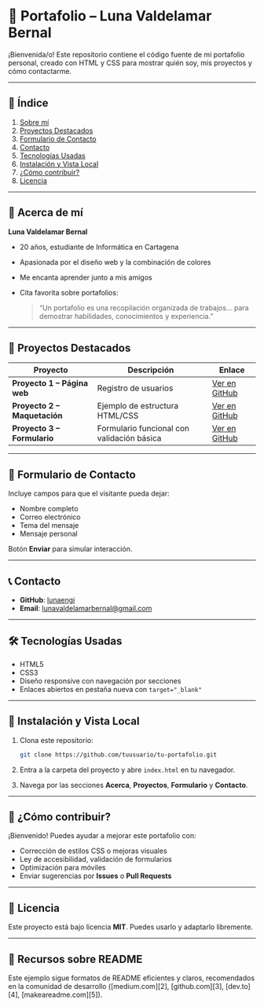 # 🌙 Portafolio – Luna Valdelamar Bernal

¡Bienvenida/o! Este repositorio contiene el código fuente de mi portafolio personal, creado con HTML y CSS para mostrar quién soy, mis proyectos y cómo contactarme.

---

## 📌 Índice

1. [Sobre mí](#acerca)
2. [Proyectos Destacados](#proyectos)
3. [Formulario de Contacto](#formulario)
4. [Contacto](#contacto)
5. [Tecnologías Usadas](#tecnologías-usadas)
6. [Instalación y Vista Local](#instalación)
7. [¿Cómo contribuir?](#contribuir)
8. [Licencia](#licencia)

---

## 🧭 Acerca de mí <a name="acerca"></a>

**Luna Valdelamar Bernal**

* 20 años, estudiante de Informática en Cartagena
* Apasionada por el diseño web y la combinación de colores
* Me encanta aprender junto a mis amigos
* Cita favorita sobre portafolios:

  > “Un portafolio es una recopilación organizada de trabajos… para demostrar habilidades, conocimientos y experiencia.”

---

## 📁 Proyectos Destacados <a name="proyectos"></a>

| Proyecto                     | Descripción                                | Enlace                                                            |
| ---------------------------- | ------------------------------------------ | ----------------------------------------------------------------- |
| **Proyecto 1 – Página web**  | Registro de usuarios                       | [Ver en GitHub](https://github.com/lunaengi/3ninja.css.git)       |
| **Proyecto 2 – Maquetación** | Ejemplo de estructura HTML/CSS             | [Ver en GitHub](https://github.com/lunaengi/maquetacion.html.git) |
| **Proyecto 3 – Formulario**  | Formulario funcional con validación básica | [Ver en GitHub](https://github.com/lunaengi/ejerciciodia4.git)    |

---

## 📝 Formulario de Contacto <a name="formulario"></a>

Incluye campos para que el visitante pueda dejar:

* Nombre completo
* Correo electrónico
* Tema del mensaje
* Mensaje personal

Botón **Enviar** para simular interacción.

---

## 📞 Contacto <a name="contacto"></a>

* **GitHub**: [lunaengi](https://github.com/lunaengi)
* **Email**: [lunavaldelamarbernal@gmail.com](mailto:lunavaldelamarbernal@gmail.com)

---

## 🛠️ Tecnologías Usadas <a name="tecnologías-usadas"></a>

* HTML5
* CSS3
* Diseño responsive con navegación por secciones
* Enlaces abiertos en pestaña nueva con `target="_blank"`

---

## 🚀 Instalación y Vista Local <a name="instalación"></a>

1. Clona este repositorio:

   ```bash
   git clone https://github.com/tuusuario/tu-portafolio.git
   ```
2. Entra a la carpeta del proyecto y abre `index.html` en tu navegador.
3. Navega por las secciones **Acerca**, **Proyectos**, **Formulario** y **Contacto**.

---

## 🤝 ¿Cómo contribuir? <a name="contribuir"></a>

¡Bienvenido! Puedes ayudar a mejorar este portafolio con:

* Corrección de estilos CSS o mejoras visuales
* Ley de accesibilidad, validación de formularios
* Optimización para móviles
* Enviar sugerencias por **Issues** o **Pull Requests**

---

## 📄 Licencia <a name="licencia"></a>

Este proyecto está bajo licencia **MIT**. Puedes usarlo y adaptarlo libremente.

---

## 🧾 Recursos sobre README

Este ejemplo sigue formatos de README eficientes y claros, recomendados en la comunidad de desarrollo ([medium.com][2], [github.com][3], [dev.to][4], [makeareadme.com][5]).

